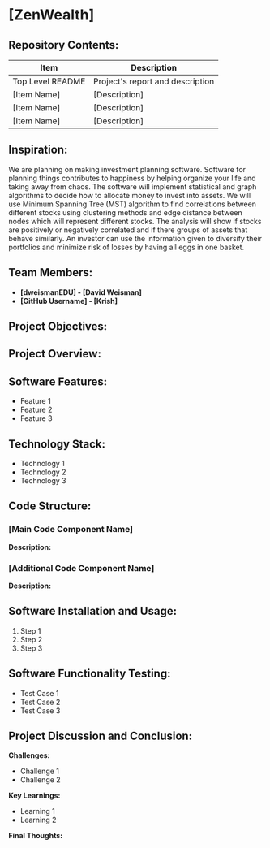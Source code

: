 # **[ZenWealth]**

## **Repository Contents:**

| Item | Description |
| ---- | ----------- |
| Top Level README | Project's report and description |
| [Item Name] | [Description] |
| [Item Name] | [Description] |
| [Item Name] | [Description] |

## **Inspiration:**

We are planning on making investment planning software. 
Software for planning things contributes to happiness by helping organize your life and taking away from chaos. 
The software will implement statistical and graph algorithms to decide how to allocate money to invest into assets. 
We will use Minimum Spanning Tree (MST) algorithm to find correlations between different stocks using clustering methods and edge distance between nodes which will represent different stocks. 
The analysis will show if stocks are positively or negatively correlated and if there groups of assets that behave similarly.
An investor can use the information given to diversify their portfolios and minimize risk of losses by having all eggs in one basket.

## **Team Members:**

- **[dweismanEDU] - [David Weisman]**
- **[GitHub Username] - [Krish]**

## **Project Objectives:**

## **Project Overview:**

## **Software Features:**

- Feature 1
- Feature 2
- Feature 3

## **Technology Stack:**

- Technology 1
- Technology 2
- Technology 3

## **Code Structure:**

### [Main Code Component Name]

**Description:**

### [Additional Code Component Name]

**Description:**

## **Software Installation and Usage:**

1. Step 1
2. Step 2
3. Step 3

## **Software Functionality Testing:**

- Test Case 1
- Test Case 2
- Test Case 3

## **Project Discussion and Conclusion:**

**Challenges:**

- Challenge 1
- Challenge 2

**Key Learnings:**

- Learning 1
- Learning 2

**Final Thoughts:**



